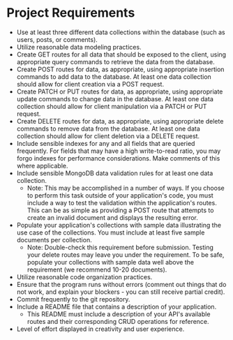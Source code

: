 # Project Requirements

- Use at least three different data collections within the database (such as users, posts, or comments).
- Utilize reasonable data modeling practices.
- Create GET routes for all data that should be exposed to the client, using appropriate query commands to retrieve the data from the database.
- Create POST routes for data, as appropriate, using appropriate insertion commands to add data to the database. At least one data collection should allow for client creation via a POST request.
- Create PATCH or PUT routes for data, as appropriate, using appropriate update commands to change data in the database. At least one data collection should allow for client manipulation via a PATCH or PUT request.
- Create DELETE routes for data, as appropriate, using appropriate delete commands to remove data from the database. At least one data collection should allow for client deletion via a DELETE request.
- Include sensible indexes for any and all fields that are queried frequently. For fields that may have a high write-to-read ratio, you may forgo indexes for performance considerations. Make comments of this where applicable.
- Include sensible MongoDB data validation rules for at least one data collection.
  - Note: This may be accomplished in a number of ways. If you choose to perform this task outside of your application's code, you must include a way to test the validation within the application's routes. This can be as simple as providing a POST route that attempts to create an invalid document and displays the resulting error.
- Populate your application's collections with sample data illustrating the use case of the collections. You must include at least five sample documents per collection.
  - Note: Double-check this requirement before submission. Testing your delete routes may leave you under the requirement. To be safe, populate your collections with sample data well above the requirement (we recommend 10-20 documents).
- Utilize reasonable code organization practices.
- Ensure that the program runs without errors (comment out things that do not work, and explain your blockers - you can still receive partial credit).
- Commit frequently to the git repository.
- Include a README file that contains a description of your application.
  - This README must include a description of your API's available routes and their corresponding CRUD operations for reference.
- Level of effort displayed in creativity and user experience.
